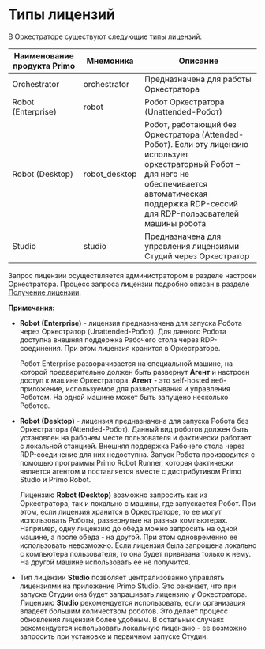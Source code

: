 # Типы лицензий

В Оркестраторе существуют следующие типы лицензий:

| Наименование продукта Primo | Мнемоника    | Описание              |
| --------------------------- | ------------ | ----------------------- |
| Orchestrator                | orchestrator | Предназначена для работы Оркестратора |
| Robot (Enterprise)          | robot        | Робот Оркестратора (Unattended-Робот)           |
| Robot (Desktop)             | robot_desktop | Робот, работающий без Оркестратора (Attended-Робот). Если эту лицензию использует оркестраторный Робот – для него не обеспечивается автоматическая поддержка RDP-сессий для RDP-пользователей машины робота |
| Studio                      | studio | Предназначена для управления лицензиями Студий через Оркестратор |   

Запрос лицензии осуществляется администратором в разделе настроек Оркестратора. Процесс запроса лицензии подробно описан в разделе [Получение лицензии](https://docs.primo-rpa.ru/primo-rpa/orchestrator/settings/licensing/new-license).

**Примечания:**

* **Robot (Enterprise)** - лицензия предназначена для запуска Робота через Оркестратор (Unattended-Робот). Для данного Робота доступна внешняя поддержка Рабочего стола через RDP-соединения. При этом лицензия хранится в Оркестраторе.
   
   Робот Enterprise разворачивается на специальной машине, на которой предварительно должен быть развернут **Агент** и настроен доступ к машине Оркестратора. **Агент** - это self-hosted веб-приложение, используемое для развертывания и управления Роботом. На одной машине может быть запущено несколько Роботов.

* **Robot (Desktop)** - лицензия предназначена для запуска Робота без Оркестратора (Attended-Робот). Данный вид роботов должен быть установлен на рабочем месте пользователя и фактически работает с локальной станцией. Внешняя поддержка Рабочего стола через RDP-соединение для них недоступна. Запуск Робота производится с помощью программы Primo Robot Runner, которая фактически является агентом и поставляется вместе с дистрибутивом Primo Studio и Primo Robot.

   Лицензию **Robot (Desktop)** возможно запросить как из Оркестратора, так и локально с машины, где запускается Робот. При этом, если лицензия хранится в Оркестраторе, то ее могут использовать Роботы, развернутые на разных компьютерах. Например, одну лицензию до обеда можно запросить на одной машине, а после обеда - на другой. При этом одновременно ее использовать невозможно. Если лицензия была запрошена локально с компьютера пользователя, то она будет привязана только к нему. На другой машине использовать ее не получится.

* Тип лицензии **Studio** позволяет централизованно управлять лицензиями на приложение Primo Studio. Это означает, что при запуске Студии она будет запрашивать лицензию у Оркестратора. Лицензию **Studio** рекомендуется использовать, если организация владеет большим количеством роботов. Это делает процесс обновления лицензий более удобным. В остальных случаях рекомендуется использовать локальную лицензию - ее возможно запросить при установке и первичном запуске Студии. 
